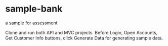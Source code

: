 # sample-bank
a sample for assessment

Clone and run both API and MVC projects.
Before Login, Open Accounts, Get Customer Info buttons, click Generate Data for generating sample data.
